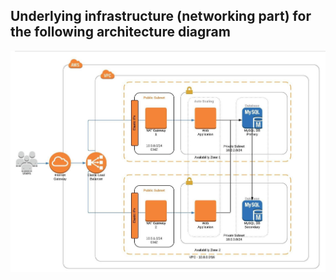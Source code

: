 ## Underlying infrastructure (networking part) for the following architecture diagram
![](./architecture.jpeg)